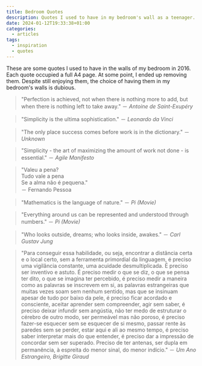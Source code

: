 ```yaml
---
title: Bedroom Quotes
description: Quotes I used to have in my bedroom's wall as a teenager.
date: 2024-01-12T19:33:38+01:00
categories:
  - articles
tags:
  - inspiration
  - quotes
---
```


These are some quotes I used to have in the walls of my bedroom in 2016. Each quote occupied a full A4 page. At some point, I ended up removing them. Despite still enjoying them, the choice of having them in my bedroom's walls is dubious.

<!--more-->

> "Perfection is achieved, not when there is nothing more to add, but when there is nothing left to take away." － *Antoine de Saint-Exupéry*

> "Simplicity is the ultima sophistication." － *Leonardo da Vinci*

> "The only place success comes before work is in the dictionary." － *Unknown* 

> "Simplicity - the art of maximizing the amount of work not done - is essential." － *Agile Manifesto*

> "Valeu a pena?<br>
> Tudo vale a pena<br>
> Se a alma não é pequena."<br>
> － Fernando Pessoa

> "Mathematics is the language of nature." － *Pi (Movie)*

> "Everything around us can be represented and understood through numbers." － *Pi (Movie)*

> "Who looks outside, dreams; who looks inside, awakes." － *Carl Gustav Jung*

> "Para conseguir essa habilidade, ou seja, encontrar a distância certa e o local certo, sem a ferramenta primordial da linguagem, é preciso uma vigilância constante, uma acuidade desmultiplicada. É preciso ser inventivo e astuto. É preciso medir o que se diz, o que se pensa ter dito, o que se imagina ter percebido, é preciso medir a maneira como as palavras se inscrevem em si, as palavras estrangeiras que muitas vezes soam sem nenhum sentido, mas que se insinuam apesar de tudo por baixo da pele, é preciso ficar acordado e consciente, aceitar aprender sem compreender, agir sem saber, é preciso deixar infundir sem angústia, não ter medo de estruturar o cérebro de outro modo, ser permeável mas não poroso, é preciso fazer-se esquecer sem se esquecer de si mesmo, passar rente às paredes sem se perder, estar aqui e ali ao mesmo tempo, é preciso saber interpretar mais do que entender, é preciso dar a impressão de concordar sem ser superado. Preciso de ter antenas, ser dupla em permanência, à espreita do menor sinal, do menor indício." － *Um Ano Estrangeiro, Brigitte Giraud*

